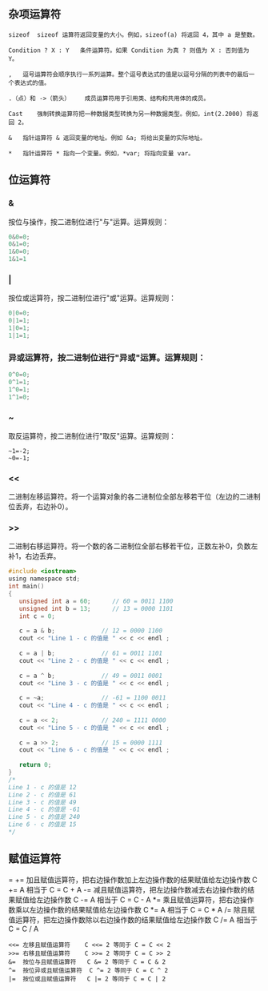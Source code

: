 ## 杂项运算符
```
sizeof	sizeof 运算符返回变量的大小。例如，sizeof(a) 将返回 4，其中 a 是整数。

Condition ? X : Y	条件运算符。如果 Condition 为真 ? 则值为 X : 否则值为 Y。

,	逗号运算符会顺序执行一系列运算。整个逗号表达式的值是以逗号分隔的列表中的最后一个表达式的值。

.（点）和 ->（箭头）	成员运算符用于引用类、结构和共用体的成员。

Cast	强制转换运算符把一种数据类型转换为另一种数据类型。例如，int(2.2000) 将返回 2。

&	指针运算符 & 返回变量的地址。例如 &a; 将给出变量的实际地址。

*	指针运算符 * 指向一个变量。例如，*var; 将指向变量 var。
```


## 位运算符

### &	
按位与操作，按二进制位进行"与"运算。运算规则：
```c
0&0=0;   
0&1=0;    
1&0=0;     
1&1=1
```

### |	
按位或运算符，按二进制位进行"或"运算。运算规则：
```c
0|0=0;   
0|1=1;   
1|0=1;    
1|1=1;
```
### 异或运算符，按二进制位进行"异或"运算。运算规则：
```c
0^0=0;   
0^1=1;   
1^0=1;  
1^1=0;
```
### ~
取反运算符，按二进制位进行"取反"运算。运算规则：
```
~1=-2;   
~0=-1;
```

### <<
二进制左移运算符。将一个运算对象的各二进制位全部左移若干位（左边的二进制位丢弃，右边补0）。	

### >>
二进制右移运算符。将一个数的各二进制位全部右移若干位，正数左补0，负数左补1，右边丢弃。
```c
#include <iostream>
using namespace std;
int main()
{
   unsigned int a = 60;      // 60 = 0011 1100  
   unsigned int b = 13;      // 13 = 0000 1101
   int c = 0;           
 
   c = a & b;             // 12 = 0000 1100
   cout << "Line 1 - c 的值是 " << c << endl ;
 
   c = a | b;             // 61 = 0011 1101
   cout << "Line 2 - c 的值是 " << c << endl ;
 
   c = a ^ b;             // 49 = 0011 0001
   cout << "Line 3 - c 的值是 " << c << endl ;
 
   c = ~a;                // -61 = 1100 0011
   cout << "Line 4 - c 的值是 " << c << endl ;
 
   c = a << 2;            // 240 = 1111 0000
   cout << "Line 5 - c 的值是 " << c << endl ;
 
   c = a >> 2;            // 15 = 0000 1111
   cout << "Line 6 - c 的值是 " << c << endl ;
 
   return 0;
}
/*
Line 1 - c 的值是 12
Line 2 - c 的值是 61
Line 3 - c 的值是 49
Line 4 - c 的值是 -61
Line 5 - c 的值是 240
Line 6 - c 的值是 15
*/
```

## 赋值运算符
=
+=	加且赋值运算符，把右边操作数加上左边操作数的结果赋值给左边操作数  C += A 相当于 C = C + A
-=	减且赋值运算符，把左边操作数减去右边操作数的结果赋值给左边操作数  C -= A 相当于 C = C - A
*=	乘且赋值运算符，把右边操作数乘以左边操作数的结果赋值给左边操作数  C *= A 相当于 C = C * A
/=	除且赋值运算符，把左边操作数除以右边操作数的结果赋值给左边操作数	C /= A 相当于 C = C / A

```
<<=	左移且赋值运算符	C <<= 2 等同于 C = C << 2
>>=	右移且赋值运算符	C >>= 2 等同于 C = C >> 2
&=	按位与且赋值运算符	C &= 2 等同于 C = C & 2
^=	按位异或且赋值运算符	C ^= 2 等同于 C = C ^ 2
|=	按位或且赋值运算符	C |= 2 等同于 C = C | 2
```
